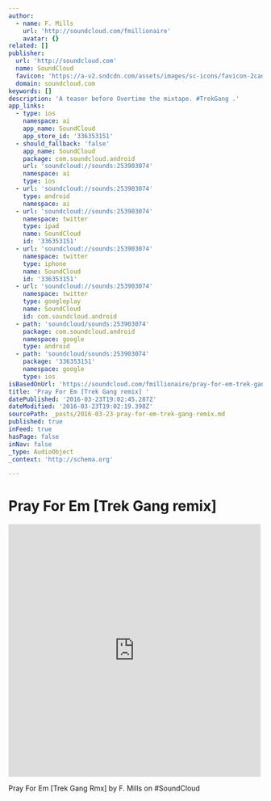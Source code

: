 ```yaml
---
author:
  - name: F. Mills
    url: 'http://soundcloud.com/fmillionaire'
    avatar: {}
related: []
publisher:
  url: 'http://soundcloud.com'
  name: SoundCloud
  favicon: 'https://a-v2.sndcdn.com/assets/images/sc-icons/favicon-2cadd14b.ico'
  domain: soundcloud.com
keywords: []
description: 'A teaser before Overtime the mixtape. #TrekGang .'
app_links:
  - type: ios
    namespace: ai
    app_name: SoundCloud
    app_store_id: '336353151'
  - should_fallback: 'false'
    app_name: SoundCloud
    package: com.soundcloud.android
    url: 'soundcloud://sounds:253903074'
    namespace: ai
    type: ios
  - url: 'soundcloud://sounds:253903074'
    type: android
    namespace: ai
  - url: 'soundcloud://sounds:253903074'
    namespace: twitter
    type: ipad
    name: SoundCloud
    id: '336353151'
  - url: 'soundcloud://sounds:253903074'
    namespace: twitter
    type: iphone
    name: SoundCloud
    id: '336353151'
  - url: 'soundcloud://sounds:253903074'
    namespace: twitter
    type: googleplay
    name: SoundCloud
    id: com.soundcloud.android
  - path: 'soundcloud/sounds:253903074'
    package: com.soundcloud.android
    namespace: google
    type: android
  - path: 'soundcloud/sounds:253903074'
    package: '336353151'
    namespace: google
    type: ios
isBasedOnUrl: 'https://soundcloud.com/fmillionaire/pray-for-em-trek-gang-rmx'
title: 'Pray For Em [Trek Gang remix] '
datePublished: '2016-03-23T19:02:45.287Z'
dateModified: '2016-03-23T19:02:19.398Z'
sourcePath: _posts/2016-03-23-pray-for-em-trek-gang-remix.md
published: true
inFeed: true
hasPage: false
inNav: false
_type: AudioObject
_context: 'http://schema.org'

---
```

# Pray For Em \[Trek Gang remix\] 

<iframe src="https://cdn.embedly.com/widgets/media.html?src=https%3A%2F%2Fw.soundcloud.com%2Fplayer%2F%3Fvisual%3Dtrue%26url%3Dhttp%253A%252F%252Fapi.soundcloud.com%252Ftracks%252F253903074%26show_artwork%3Dtrue&amp;url=https%3A%2F%2Fsoundcloud.com%2Ffmillionaire%2Fpray-for-em-trek-gang-rmx&amp;image=http%3A%2F%2Fi1.sndcdn.com%2Fartworks-000152873224-kz9dj8-t500x500.jpg&amp;key=b7d04c9b404c499eba89ee7072e1c4f7&amp;type=text%2Fhtml&amp;schema=soundcloud" width="500" height="500" scrolling="no" frameborder="0" allowfullscreen="allowfullscreen" style=""></iframe>

Pray For Em \[Trek Gang Rmx\] by F. Mills on \#SoundCloud